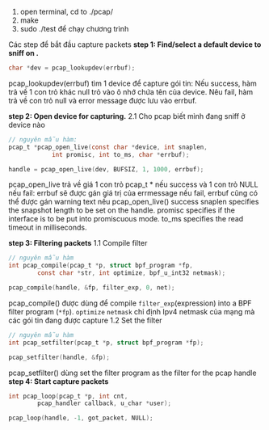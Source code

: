 1. open terminal, cd to ./pcap/ 
2. make
3. sudo ./test để chạy chương trình 

Các step để bắt đầu capture packets
**step 1: Find/select a default device to sniff on .**
```C
char *dev = pcap_lookupdev(errbuf);
```
pcap_lookupdev(errbuf) tìm 1 device để capture gói tin:
    Nếu success, hàm trả về 1 con trỏ khác null trỏ vào ô nhớ chứa tên của device.
    Nêu fail, hàm trả về con trỏ null và error message được lưu vào errbuf.

**step 2: Open device for capturing.**
2.1 Cho pcap biết mình đang sniff ở device nào 
```C
// nguyên mẫu hàm:
pcap_t *pcap_open_live(const char *device, int snaplen,
            int promisc, int to_ms, char *errbuf);

handle = pcap_open_live(dev, BUFSIZ, 1, 1000, errbuf);
```
pcap_open_live trả về giá 1 con trỏ pcap_t * nếu success và 1 con trỏ NULL nếu fail:
    errbuf sẽ được gán giá trị của errmessage nếu fail, errbuf cũng có thể được gán warning text nếu pcap_open_live() success
snaplen specifies the snapshot length to be set on the handle.
promisc specifies if the interface is to be put into promiscuous mode.
to_ms specifies the read timeout in milliseconds.

**step 3: Filtering packets**
1.1 Compile filter
```C
// nguyên mẫu hàm
int pcap_compile(pcap_t *p, struct bpf_program *fp,
        const char *str, int optimize, bpf_u_int32 netmask);

pcap_compile(handle, &fp, filter_exp, 0, net);
```
pcap_compile() được dùng để compile `filter_exp`(expression) into a BPF filter program (`*fp`).
`optimize` 
`netmask` chỉ định Ipv4 netmask của mạng mà các gói tin đang được capture
1.2 Set the filter
```C
// nguyên mẫu hàm
int pcap_setfilter(pcap_t *p, struct bpf_program *fp);

pcap_setfilter(handle, &fp);
```
pcap_setfilter() dùng set the filter program as the filter for the pcap handle
**step 4: Start capture packets**
```C
int pcap_loop(pcap_t *p, int cnt,
        pcap_handler callback, u_char *user);

pcap_loop(handle, -1, got_packet, NULL);
```

